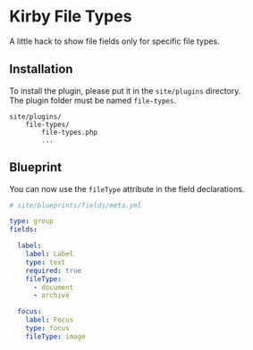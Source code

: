 # Kirby File Types
A little hack to show file fields only for specific file types.

## Installation
To install the plugin, please put it in the `site/plugins` directory.  
The plugin folder must be named `file-types`.

```
site/plugins/
    file-types/
        file-types.php
        ...
```

## Blueprint
You can now use the `fileType` attribute in the field declarations.
```yml
# site/blueprints/fields/meta.yml

type: group
fields:

  label:
    label: Label
    type: text
    required: true
    fileType:
      - document
      - archive

  focus:
    label: Focus
    type: focus
    fileType: image

```
